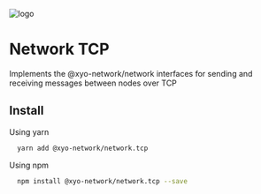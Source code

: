 [logo]: https://cdn.xy.company/img/brand/XY_Logo_GitHub.png

![logo]

# Network TCP

Implements the @xyo-network/network interfaces for sending and receiving messages between nodes over TCP

## Install

Using yarn

```sh
  yarn add @xyo-network/network.tcp
```

Using npm

```sh
  npm install @xyo-network/network.tcp --save
```
